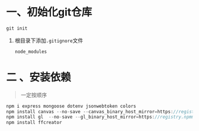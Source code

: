 # 一、初始化git仓库

```js
git init
```

1. 根目录下添加`.gitignore`文件

   ```js
   node_modules
   ```

   



# 二 、安装依赖
> 一定按顺序

```js
npm i express mongoose dotenv jsonwebtoken colors
npm install canvas --no-save --canvas_binary_host_mirror=https://registry.npmmirror.com/-/binary/canvas/
npm install gl  --no-save --gl_binary_host_mirror=https://registry.npmmirror.com/-/binary/gl
npm install ffcreator
```

